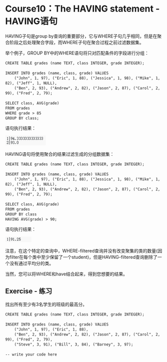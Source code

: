 # **Course10：The HAVING statement - HAVING语句**
HAVING子句是group by查询的重要部分，它与WHERE子句几乎相同，但是在聚合阶段之后处理聚合字段，而WHERE子句在聚合过程之前过滤数据集。

举个例子，GROUP BY中的WHERE语句将只对匹配条件的字段进行分组：
```
CREATE TABLE grades (name TEXT, class INTEGER, grade INTEGER);

INSERT INTO grades (name, class, grade) VALUES
    ("John", 1, 97), ("Eric", 1, 88), ("Jessica", 1, 98), ("Mike", 1, 82), ("Jeff", 1, NULL),
    ("Ben", 2, 93), ("Andrew", 2, 82), ("Jason", 2, 87), ("Carol", 2, 99), ("Fred", 2, 79);

SELECT class, AVG(grade)
FROM grades
WHERE grade > 85
GROUP BY class;
```

语句执行结果：

![SQL](./photos/Course10/C10-1.PNG)

HAVING语句将使用聚合的结果过滤生成的分组数据集：
```
CREATE TABLE grades (name TEXT, class INTEGER, grade INTEGER);

INSERT INTO grades (name, class, grade) VALUES
    ("John", 1, 97), ("Eric", 1, 88), ("Jessica", 1, 98), ("Mike", 1, 82), ("Jeff", 1, NULL),
    ("Ben", 2, 93), ("Andrew", 2, 82), ("Jason", 2, 87), ("Carol", 2, 99), ("Fred", 2, 79);

SELECT class, AVG(grade)
FROM grades
GROUP BY class
HAVING AVG(grade) > 90;
```

语句执行结果：

![SQL](./photos/Course10/C10-2.PNG)

注意，在这个特定的查询中，WHERE-filtered查询并没有改变聚集的类的数量(因为filter在每个类中至少保留了一个student)，但是HAVING-filtered查询删除了一个没有通过平均分的类。

当然，您可以将WHERE和have结合起来，得到您想要的结果。


## Exercise - 练习
找出所有至少有3名学生的班级的最高分。

```
CREATE TABLE grades (name TEXT, class INTEGER, grade INTEGER);

INSERT INTO grades (name, class, grade) VALUES
    ("John", 1, 97), ("Eric", 1, 88),
    ("Ben", 2, 93), ("Andrew", 2, 82), ("Jason", 2, 87), ("Carol", 2, 99), ("Fred", 2, 79),
    ("Steve", 3, 91), ("Bill", 3, 84), ("Barney", 3, 97);

-- write your code here

```
